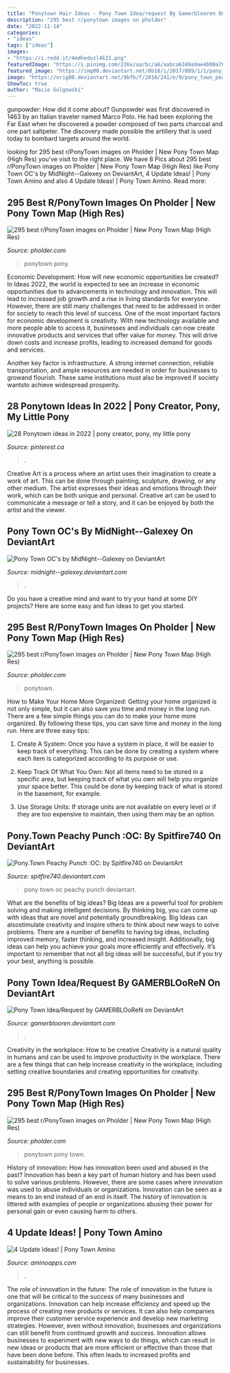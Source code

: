 ```yaml
---
title: "Ponytown Hair Ideas - Pony Town Idea/request By Gamerblooren On Deviantart"
description: "295 best r/ponytown images on pholder"
date: "2022-11-14"
categories:
- "ideas"
tags: ["ideas"]
images:
- "https://i.redd.it/4mdheduzl4k31.png"
featuredImage: "https://i.pinimg.com/236x/aa/bc/a6/aabca6349a9ae4b00a789912954e04f9.jpg"
featured_image: "https://img00.deviantart.net/8b18/i/2017/089/1/1/pony_town_oc_s_by_midnight__galexey-db4392o.png"
image: "https://orig00.deviantart.net/9bfb/f/2016/241/e/9/pony_town_peachy_punch__oc__by_spitfire740-dafpugk.gif"
ShowToc: true
author: "Macie Gulgowski"
---
```



gunpowder: How did it come about?
Gunpowder was first discovered in 1463 by an Italian traveler named Marco Polo. He had been exploring the Far East when he discovered a powder composed of two parts charcoal and one part saltpeter. The discovery made possible the artillery that is used today to bombard targets around the world.

	

		
looking for 295 best r/PonyTown images on Pholder | New Pony Town Map (High Res) you've visit to the right place. We have 8 Pics about 295 best r/PonyTown images on Pholder | New Pony Town Map (High Res) like Pony Town OC&#039;s by MidNight--Galexey on DeviantArt, 4 Update Ideas! | Pony Town Amino and also 4 Update Ideas! | Pony Town Amino. Read more:
		
    
## 295 Best R/PonyTown Images On Pholder | New Pony Town Map (High Res)

<img loading=lazy src="https://i.redd.it/4mdheduzl4k31.png" onerror="this.onerror=null;this.src='https://tse1.mm.bing.net/th?id=OIP.EuUeJKbRV_5YfV37DCGWvQAAAA&amp;pid=15.1';" alt="295 best r/PonyTown images on Pholder | New Pony Town Map (High Res)">

_Source: pholder.com_

>ponytown pony. 

	

Economic Development: How will new economic opportunities be created?
In Ideas 2022, the world is expected to see an increase in economic opportunities due to advancements in technology and innovation. This will lead to increased job growth and a rise in living standards for everyone. However, there are still many challenges that need to be addressed in order for society to reach this level of success. 
One of the most important factors for economic development is creativity. With new technology available and more people able to access it, businesses and individuals can now create innovative products and services that offer value for money. This will drive down costs and increase profits, leading to increased demand for goods and services.

Another key factor is infrastructure. A strong internet connection, reliable transportation, and ample resources are needed in order for businesses to growand flourish. These same institutions must also be improved if society wantsto achieve widespread prosperity.

    
## 28 Ponytown Ideas In 2022 | Pony Creator, Pony, My Little Pony

<img loading=lazy src="https://i.pinimg.com/236x/aa/bc/a6/aabca6349a9ae4b00a789912954e04f9.jpg" onerror="this.onerror=null;this.src='https://tse3.mm.bing.net/th?id=OIP.LSrdefAkcCkuzvbhno3vhwDrCt&amp;pid=15.1';" alt="28 Ponytown ideas in 2022 | pony creator, pony, my little pony">

_Source: pinterest.ca_

>. 

	

Creative Art is a process where an artist uses their imagination to create a work of art. This can be done through painting, sculpture, drawing, or any other medium. The artist expresses their ideas and emotions through their work, which can be both unique and personal. Creative art can be used to communicate a message or tell a story, and it can be enjoyed by both the artist and the viewer.

    
## Pony Town OC&#039;s By MidNight--Galexey On DeviantArt

<img loading=lazy src="https://img00.deviantart.net/8b18/i/2017/089/1/1/pony_town_oc_s_by_midnight__galexey-db4392o.png" onerror="this.onerror=null;this.src='https://tse2.mm.bing.net/th?id=OIP.kCI1LNtJEZw5Fg_NXE1PyAHaG6&amp;pid=15.1';" alt="Pony Town OC&#039;s by MidNight--Galexey on DeviantArt">

_Source: midnight--galexey.deviantart.com_

>. 

	

Do you have a creative mind and want to try your hand at some DIY projects? Here are some easy and fun ideas to get you started.

    
## 295 Best R/PonyTown Images On Pholder | New Pony Town Map (High Res)

<img loading=lazy src="https://i.redd.it/vqtpno9p71821.png" onerror="this.onerror=null;this.src='https://tse3.mm.bing.net/th?id=OIP.C8M04xRdqrI09_OSkdtTRAAAAA&amp;pid=15.1';" alt="295 best r/PonyTown images on Pholder | New Pony Town Map (High Res)">

_Source: pholder.com_

>ponytown. 

	

How to Make Your Home More Organized: Getting your home organized is not only simple, but it can also save you time and money in the long run.
There are a few simple things you can do to make your home more organized. By following these tips, you can save time and money in the long run. Here are three easy tips:
1. Create A System: Once you have a system in place, it will be easier to keep track of everything. This can be done by creating a system where each item is categorized according to its purpose or use.

2. Keep Track Of What You Own: Not all items need to be stored in a specific area, but keeping track of what you own will help you organize your space better. This could be done by keeping track of what is stored in the basement, for example.

3. Use Storage Units: If storage units are not available on every level or if they are too expensive to maintain, then using them may be an option.

    
## Pony.Town Peachy Punch :OC: By Spitfire740 On DeviantArt

<img loading=lazy src="https://orig00.deviantart.net/9bfb/f/2016/241/e/9/pony_town_peachy_punch__oc__by_spitfire740-dafpugk.gif" onerror="this.onerror=null;this.src='https://tse3.mm.bing.net/th?id=OIP.BUxUuWFzhSgmbfdxYXKxPgHaHR&amp;pid=15.1';" alt="Pony.Town Peachy Punch :OC: by Spitfire740 on DeviantArt">

_Source: spitfire740.deviantart.com_

>pony town oc peachy punch deviantart. 

	

What are the benefits of big ideas?
Big Ideas are a powerful tool for problem solving and making intelligent decisions. By thinking big, you can come up with ideas that are novel and potentially groundbreaking. Big Ideas can alsostimulate creativity and inspire others to think about new ways to solve problems.
There are a number of benefits to having big ideas, including improved memory, faster thinking, and increased insight. Additionally, big ideas can help you achieve your goals more efficiently and effectively. It’s important to remember that not all big ideas will be successful, but if you try your best, anything is possible.

    
## Pony Town Idea/Request By GAMERBLOoReN On DeviantArt

<img loading=lazy src="https://orig00.deviantart.net/ac39/f/2017/299/3/7/request_by_gamerblooren-dbrsmoc.png" onerror="this.onerror=null;this.src='https://tse4.mm.bing.net/th?id=OIP.7VDIxxfOuMqW2ENrwnbtggAAAA&amp;pid=15.1';" alt="Pony Town Idea/Request by GAMERBLOoReN on DeviantArt">

_Source: gamerblooren.deviantart.com_

>. 

	

Creativity in the workplace: How to be creative
Creativity is a natural quality in humans and can be used to improve productivity in the workplace. There are a few things that can help increase creativity in the workplace, including setting creative boundaries and creating opportunities for creativity.

    
## 295 Best R/PonyTown Images On Pholder | New Pony Town Map (High Res)

<img loading=lazy src="https://i.redd.it/qui3cg65fsa21.png" onerror="this.onerror=null;this.src='https://tse4.mm.bing.net/th?id=OIP.9y7eCgQU7ciLPeabmVkSIAAAAA&amp;pid=15.1';" alt="295 best r/PonyTown images on Pholder | New Pony Town Map (High Res)">

_Source: pholder.com_

>ponytown pony town. 

	

History of innovation: How has innovation been used and abused in the past?
Innovation has been a key part of human history and has been used to solve various problems. However, there are some cases where innovation was used to abuse individuals or organizations. Innovation can be seen as a means to an end instead of an end in itself. The history of innovation is littered with examples of people or organizations abusing their power for personal gain or even causing harm to others.

    
## 4 Update Ideas! | Pony Town Amino

<img loading=lazy src="http://pm1.narvii.com/6524/aab0e4cf74c2304573bf5f57fd57364d2918140b_00.jpg" onerror="this.onerror=null;this.src='https://tse3.mm.bing.net/th?id=OIP.0N4Lg-hfFfvZAKNLBRAPvwAAAA&amp;pid=15.1';" alt="4 Update Ideas! | Pony Town Amino">

_Source: aminoapps.com_

>. 

	

The role of innovation in the future:
The role of innovation in the future is one that will be critical to the success of many businesses and organizations. Innovation can help increase efficiency and speed up the process of creating new products or services. It can also help companies improve their customer service experience and develop new marketing strategies.
However, even without innovation, businesses and organizations can still benefit from continued growth and success. Innovation allows businesses to experiment with new ways to do things, which can result in new ideas or products that are more efficient or effective than those that have been done before. This often leads to increased profits and sustainability for businesses.


